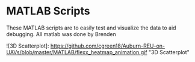 # MATLAB Scripts
These MATLAB scripts are to easily test and visualize the data to aid debugging. All matlab was done by Brenden

![3D Scatterplot]: https://github.com/cgreen18/Auburn-REU-on-UAVs/blob/master/MATLAB/flexx_heatmap_animation.gif "3D Scatterplot"

